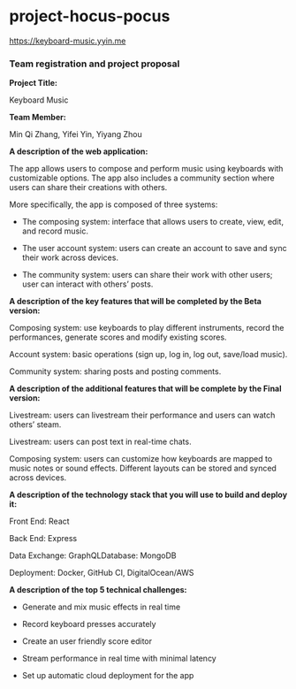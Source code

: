 # project-hocus-pocus

https://keyboard-music.yyin.me

### Team registration and project proposal

**Project Title:**

Keyboard Music

**Team Member:**

Min Qi Zhang, Yifei Yin, Yiyang Zhou

**A description of the web application:**

The app allows users to compose and perform music using keyboards with customizable options. The app also includes a community section where users can share their creations with others.

More specifically, the app is composed of three systems:

* The composing system: interface that allows users to create, view, edit, and record music.

* The user account system: users can create an account to save and sync their work across devices.

* The community system: users can share their work with other users; user can interact with others’ posts.

**A description of the key features that will be completed by the Beta version:**

Composing system: use keyboards to play different instruments, record the performances, generate scores and modify existing scores.

Account system: basic operations (sign up, log in, log out, save/load music).

Community system: sharing posts and posting comments.

**A description of the additional features that will be complete by the Final version:**

Livestream: users can livestream their performance and users can watch others’ steam.

Livestream: users can post text in real-time chats.

Composing system: users can customize how keyboards are mapped to music notes or sound effects. Different layouts can be stored and synced across devices.

**A description of the technology stack that you will use to build and deploy it:**

Front End: React

Back End: Express

Data Exchange: GraphQLDatabase: MongoDB

Deployment: Docker, GitHub CI, DigitalOcean/AWS

**A description of the top 5 technical challenges:**

* Generate and mix music effects in real time

* Record keyboard presses accurately

* Create an user friendly score editor

* Stream performance in real time with minimal latency

* Set up automatic cloud deployment for the app
